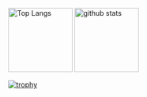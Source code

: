 <p align="left"> 
  <img alt="Top Langs" height="130px" src="https://github-readme-stats.vercel.app/api/top-langs/?username=enomotoryota&layout=compact&count_private=true&show_icons=true&theme=highcontract" />
  <img alt="github stats" height="130px" src="https://github-readme-stats.vercel.app/api?username=enomotoryota&count_private=true&show_icons=true&show_icons=true&theme=highcontract" />
</p>

[![trophy](https://github-profile-trophy.vercel.app/?username=enomotoryota&theme=highcontract&column=5
)](https://github.com/ryo-ma/github-profile-trophy)
